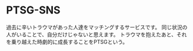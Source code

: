 # PTSG-SNS
過去に辛いトラウマがあった人達をマッチングするサービスです。
同じ状況の人がいることで、自分だけじゃないと思えます。
トラウマを抱えたあと、それを乗り越えた時劇的に成長することをPTSGという。
